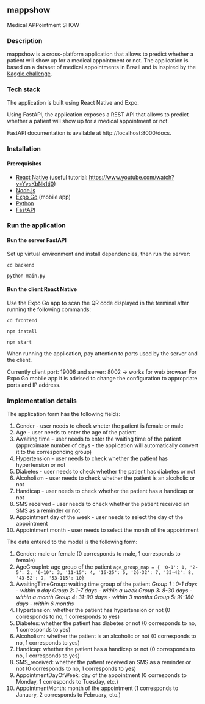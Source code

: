 ## mappshow
Medical APPointment SHOW

### Description
mappshow is a cross-platform application that allows to predict whether a patient will show up for a medical appointment or not. The application is based on a dataset of medical appointments in Brazil and is inspired by the [Kaggle challenge](https://www.kaggle.com/joniarroba/noshowappointments).

### Tech stack
The application is built using React Native and Expo.

Using FastAPI, the application exposes a REST API that allows to predict whether a patient will show up for a medical appointment or not.

FastAPI documentation is available at http://localhost:8000/docs.


### Installation
#### Prerequisites
- [React Native](https://reactnative.dev/docs/environment-setup) (useful tutorial: https://www.youtube.com/watch?v=YysKbNk1tj0)
- [Node.js](https://nodejs.org/en/download/)
- [Expo Go](https://expo.io/client) (mobile app)
- [Python](https://www.python.org/downloads/)
- [FastAPI](https://fastapi.tiangolo.com/tutorial/)

### Run the application
#### Run the server FastAPI
Set up virtual environment and install dependencies, then run the server:

`cd backend`

`python main.py`

#### Run the client React Native
Use the Expo Go app to scan the QR code displayed in the terminal after running the following commands:

`cd frontend`

`npm install`

`npm start`

When running the application, pay attention to ports used by the server and the client.

Currently client port: 19006 and server: 8002 -> works for web browser
For Expo Go mobile app it is advised to change the configuration to appropriate ports and IP address.


### Implementation details


The application form has the following fields:
1. Gender - user needs to check wheter the patient is female or male
2. Age - user needs to enter the age of the patient
3. Awaiting time - user needs to enter the waiting time of the patient (approximate number of days - the application will automatically convert it to the corresponding group)
4. Hypertension - user needs to check whether the patient has hypertension or not
5. Diabetes - user needs to check whether the patient has diabetes or not
6. Alcoholism - user needs to check whether the patient is an alcoholic or not
7. Handicap - user needs to check whether the patient has a handicap or not
8. SMS received - user needs to check whether the patient received an SMS as a reminder or not
9. Appointment day of the week - user needs to select the day of the appointment
10. Appointment month - user needs to select the month of the appointment


The data entered to the model is the following form:
1. Gender: male or female (0 corresponds to male, 1 corresponds to female)
2. AgeGroupInt: age group of the patient `age_group_map = {
    '0-1': 1, '2-5': 2, '6-10': 3, '11-15': 4, '16-25': 5, '26-32': 7, '33-42': 8, '43-52': 9, '53-115': 10}`
3. AwaitingTimeGroup: waiting time group of the patient
<i>Group 1 : 0-1 days - within a day
 Group 2: 1-7 days - within a week
 Group 3: 8-30 days - within a month
 Group 4: 31-90 days - within 3 months
 Group 5: 91-180 days - within 6 months</i>
4. Hypertension: whether the patient has hypertension or not (0 corresponds to no, 1 corresponds to yes)
5. Diabetes: whether the patient has diabetes or not (0 corresponds to no, 1 corresponds to yes)
6. Alcoholism: whether the patient is an alcoholic or not (0 corresponds to no, 1 corresponds to yes)
7. Handicap: whether the patient has a handicap or not (0 corresponds to no, 1 corresponds to yes)
8. SMS_received: whether the patient received an SMS as a reminder or not (0 corresponds to no, 1 corresponds to yes)
9. AppointmentDayOfWeek: day of the appointment (0 corresponds to Monday, 1 corresponds to Tuesday, etc.)
10. AppointmentMonth: month of the appointment (1 corresponds to January, 2 corresponds to February, etc.)
